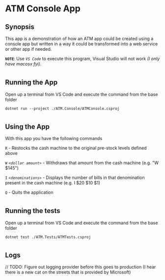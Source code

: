# ATM Console App
## Synopsis
This app is a demonstration of how an ATM app could be created using a console app but written in a way it could be transformed into a web service or other app if needed.

**`NOTE`**: Use *`VS Code`* to execute this program, Visual Studio will not work *(I only have macosx fyi)*.

#

## Running the App
Open up a terminal from VS Code and execute the command from the base folder

```dotnet run --project ./ATM.Console/ATMConsole.csproj```

#

## Using the App
With this app you have the following commands

`R` - Restocks the cash machine to the original pre-stock levels defined above

`W` *`<dollar amount>`* - Withdraws that amount from the cash machine (e.g. &quot;W $145&quot;)

`I` *`<denominations>`* - Displays the number of bills in that denomination present in the cash
machine (e.g. I $20 $10 $1)

`Q` - Quits the application

#

## Running the tests
Open up a terminal from VS Code and execute the command from the base folder

```dotnet test ./ATM.Tests/ATMTests.csproj```

#

## Logs
// TODO: Figure out logging provider before this goes to production (I hear there is a new cat on the streets that is provided by Microsoft)